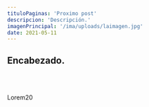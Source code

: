 ```yaml
---
tituloPaginas: 'Proximo post'
descripcion: 'Descripción.'
imagenPrincipal: '/ima/uploads/laimagen.jpg'
date: 2021-05-11
---
```


## Encabezado.

<br>



<!-- 
aqui un boton
<a href="/ima/uploads/halloween.pdf" class="btn"> Descargar presentación realizada por los alumnos de 3er semestre de CCH </a> -->

<br>

Lorem20 


<br>

<!-- ![Día de muertos y halloween Instituto Lizardi](/ima/uploads/halloween-b.jpg) -->




